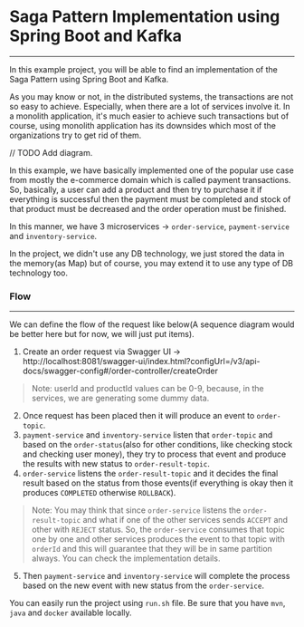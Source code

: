 # Saga Pattern Implementation using Spring Boot and Kafka

---

In this example project, you will be able to find an implementation of the Saga Pattern using Spring Boot and Kafka.

As you may know or not, in the distributed systems, the transactions are not so easy to achieve. Especially, when there are a lot of services involve it. In a monolith application, it's much easier to achieve such transactions but of course, using monolith application has its downsides which most of the organizations try to get rid of them.

// TODO
Add diagram.

In this example, we have basically implemented one of the popular use case from mostly the e-commerce domain which is called payment transactions.
So, basically, a user can add a product and then try to purchase it if everything is successful then the payment must be completed and stock of that product must be decreased and the order operation must be finished.

In this manner, we have 3 microservices -> `order-service`, `payment-service` and `inventory-service`.

In the project, we didn't use any DB technology, we just stored the data in the memory(as Map) but of course, you may extend it to use any type of DB technology too.

### Flow

---

We can define the flow of the request like below(A sequence diagram would be better here but for now, we will just put items).

1. Create an order request via Swagger UI -> http://localhost:8081/swagger-ui/index.html?configUrl=/v3/api-docs/swagger-config#/order-controller/createOrder
> Note: userId and productId values can be 0-9, because, in the services, we are generating some dummy data.

2. Once request has been placed then it will produce an event to `order-topic`.
3. `payment-service` and `inventory-service` listen that `order-topic` and based on the `order-status`(also for other conditions, like checking stock and checking user money), they try to process that event and produce the results with new status to `order-result-topic`.
4. `order-service` listens the `order-result-topic` and it decides the final result based on the status from those events(if everything is okay then it produces `COMPLETED` otherwise `ROLLBACK`).
> Note: You may think that since `order-service` listens the `order-result-topic` and what if one of the other services sends `ACCEPT` and other with `REJECT` status. So, the `order-service` consumes that topic one by one and other services produces the event to that topic with `orderId` and this will guarantee that they will be in same partition always. You can check the implementation details.
5. Then `payment-service` and `inventory-service` will complete the process based on the new event with new status from the `order-service`.

You can easily run the project using `run.sh` file. 
Be sure that you have `mvn`, `java` and `docker` available locally. 
